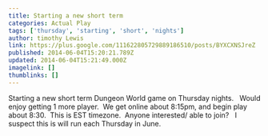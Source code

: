 ```yaml
---
title: Starting a new short term
categories: Actual Play
tags: ['thursday', 'starting', 'short', 'nights']
author: timothy Lewis
link: https://plus.google.com/111622805729889186510/posts/BYXCXNSJreZ
published: 2014-06-04T15:20:21.789Z
updated: 2014-06-04T15:21:49.000Z
imagelink: []
thumblinks: []
---
```


Starting a new short term Dungeon World game on Thursday nights.   Would enjoy getting 1 more player.  We get online about 8:15pm, and begin play about 8:30.  This is EST timezone.  Anyone interested/ able to join?   I suspect this is will run each Thursday in June.